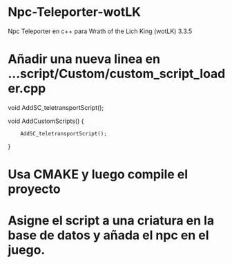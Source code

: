 # Npc-Teleporter-wotLK
Npc Teleporter en c++ para Wrath of the Lich King (wotLK) 3.3.5

# Añadir una nueva linea en ...script/Custom/custom_script_loader.cpp


void AddSC_teletransportScript();

void AddCustomScripts()
{

        AddSC_teletransportScript();
}

# Usa CMAKE y luego compile el proyecto

# Asigne el script a una criatura en la base de datos y añada el npc en el juego.
